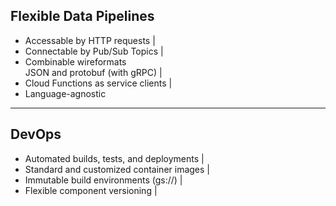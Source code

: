 ## Flexible Data Pipelines

- Accessable by HTTP requests |
- Connectable by Pub/Sub Topics |
- Combinable wireformats <br> JSON and protobuf (with gRPC) |
- Cloud Functions as service clients |
- Language-agnostic

---
## DevOps

- Automated builds, tests, and deployments |
- Standard and customized container images |
- Immutable build environments (gs://) |
- Flexible component versioning |